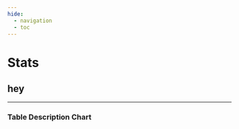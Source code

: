 ```yaml
---
hide:
  - navigation
  - toc
---
```



# Stats

<source-table name="stats" file="../data/2025-03-28_stats.parquet"></source-table>







## hey



<bar-chart-grid
  table="stats"
  measure="count(distinct user)"
  by="user_month_profile, bigfunction, domain, status, project"
  order_by="count(distinct user) desc"
  limit="15"
  horizontal="true">
</bar-chart-grid>




---



### Table Description Chart

<div>
<table-description-chart table="stats"></table-description-chart>
</div>


<script type="module" src="../../src/duckdb.js"></script>
<script type="module" src="../../src/data_manager.js"></script>
<script type="module" src="../../src/echarts.js"></script>
<script type="module" src="../../src/datatable.js"></script>
